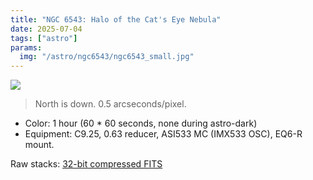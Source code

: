 ```yaml
---
title: "NGC 6543: Halo of the Cat's Eye Nebula"
date: 2025-07-04
tags: ["astro"]
params:
  img: "/astro/ngc6543/ngc6543_small.jpg"
---
```


![](/astro/ngc6543/ngc6543.png)
> North is down. 0.5 arcseconds/pixel.

- Color: 1 hour (60 * 60 seconds, none during astro-dark)
- Equipment: C9.25, 0.63 reducer, ASI533 MC (IMX533 OSC), EQ6-R mount. 

Raw stacks: <a href="https://large.maurycyz.com/data/ngc6543.fit">32-bit compressed FITS</a>
